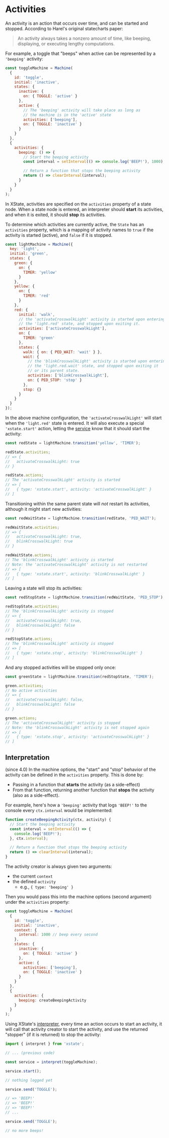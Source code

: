 # Activities

An activity is an action that occurs over time, and can be started and stopped. According to Harel's original statecharts paper:

> An activity always takes a nonzero amount of time, like beeping, displaying, or executing lengthy computations.

For example, a toggle that "beeps" when active can be represented by a `'beeping'` activity:

```js
const toggleMachine = Machine(
  {
    id: 'toggle',
    initial: 'inactive',
    states: {
      inactive: {
        on: { TOGGLE: 'active' }
      },
      active: {
        // The 'beeping' activity will take place as long as
        // the machine is in the 'active' state
        activities: ['beeping'],
        on: { TOGGLE: 'inactive' }
      }
    }
  },
  {
    activities: {
      beeping: () => {
        // Start the beeping activity
        const interval = setInterval(() => console.log('BEEP!'), 1000);

        // Return a function that stops the beeping activity
        return () => clearInterval(interval);
      }
    }
  }
);
```

In XState, activities are specified on the `activities` property of a state node. When a state node is entered, an interpreter should **start** its activities, and when it is exited, it should **stop** its activities.

To determine which activities are currently active, the `State` has an `activities` property, which is a mapping of activity names to `true` if the activity is started (active), and `false` if it is stopped.

```js
const lightMachine = Machine({
  key: 'light',
  initial: 'green',
  states: {
    green: {
      on: {
        TIMER: 'yellow'
      }
    },
    yellow: {
      on: {
        TIMER: 'red'
      }
    },
    red: {
      initial: 'walk',
      // the 'activateCrosswalkLight' activity is started upon entering
      // the 'light.red' state, and stopped upon exiting it.
      activities: ['activateCrosswalkLight'],
      on: {
        TIMER: 'green'
      },
      states: {
        walk: { on: { PED_WAIT: 'wait' } },
        wait: {
          // the 'blinkCrosswalkLight' activity is started upon entering
          // the 'light.red.wait' state, and stopped upon exiting it
          // or its parent state.
          activities: ['blinkCrosswalkLight'],
          on: { PED_STOP: 'stop' }
        },
        stop: {}
      }
    }
  }
});
```

In the above machine configuration, the `'activateCrosswalkLight'` will start when the `'light.red'` state is entered. It will also execute a special `'xstate.start'` action, letting the [service](./interpretation.md) know that it should start the activity:

```js
const redState = lightMachine.transition('yellow', 'TIMER');

redState.activities;
// => {
//   activateCrosswalkLight: true
// }

redState.actions;
// The 'activateCrosswalkLight' activity is started
// => [
//   { type: 'xstate.start', activity: 'activateCrosswalkLight' }
// ]
```

Transitioning within the same parent state will _not_ restart its activities, although it might start new activities:

```js
const redWaitState = lightMachine.transition(redState, 'PED_WAIT');

redWaitState.activities;
// => {
//   activateCrosswalkLight: true,
//   blinkCrosswalkLight: true
// }

redWaitState.actions;
// The 'blinkCrosswalkLight' activity is started
// Note: the 'activateCrosswalkLight' activity is not restarted
// => [
//   { type: 'xstate.start', activity: 'blinkCrosswalkLight' }
// ]
```

Leaving a state will stop its activities:

```js
const redStopState = lightMachine.transition(redWaitState, 'PED_STOP');

redStopState.activities;
// The 'blinkCrosswalkLight' activity is stopped
// => {
//   activateCrosswalkLight: true,
//   blinkCrosswalkLight: false
// }

redStopState.actions;
// The 'blinkCrosswalkLight' activity is stopped
// => [
//   { type: 'xstate.stop', activity: 'blinkCrosswalkLight' }
// ]
```

And any stopped activities will be stopped only once:

```js
const greenState = lightMachine.transition(redStopState, 'TIMER');

green.activities;
// No active activities
// => {
//   activateCrosswalkLight: false,
//   blinkCrosswalkLight: false
// }

green.actions;
// The 'activateCrosswalkLight' activity is stopped
// Note: the 'blinkCrosswalkLight' activity is not stopped again
// => [
//   { type: 'xstate.stop', activity: 'activateCrosswalkLight' }
// ]
```

## Interpretation

(since 4.0) In the machine options, the "start" and "stop" behavior of the activity can be defined in the `activities` property. This is done by:

- Passing in a function that **starts** the activity (as a side-effect)
- From that function, returning another function that **stops** the activity (also as a side-effect).

For example, here's how a `'beeping'` activity that logs `'BEEP!'` to the console every `ctx.interval` would be implemented:

```js
function createBeepingActivity(ctx, activity) {
  // Start the beeping activity
  const interval = setInterval(() => {
    console.log('BEEP!');
  }, ctx.interval);

  // Return a function that stops the beeping activity
  return () => clearInterval(interval);
}
```

The activity creator is always given two arguments:

- the current `context`
- the defined `activity`
  - e.g., `{ type: 'beeping' }`

Then you would pass this into the machine options (second argument) under the `activities` property:

```js
const toggleMachine = Machine(
  {
    id: 'toggle',
    initial: 'inactive',
    context: {
      interval: 1000 // beep every second
    },
    states: {
      inactive: {
        on: { TOGGLE: 'active' }
      },
      active: {
        activities: ['beeping'],
        on: { TOGGLE: 'inactive' }
      }
    }
  },
  {
    activities: {
      beeping: createBeepingActivity
    }
  }
);
```

Using XState's [interpreter](./interpretation.md), every time an action occurs to start an activity, it will call that activity creator to start the activity, and use the returned "stopper" (if it is returned) to stop the activity:

```js
import { interpret } from 'xstate';

// ... (previous code)

const service = interpret(toggleMachine);

service.start();

// nothing logged yet

service.send('TOGGLE');

// => 'BEEP!'
// => 'BEEP!'
// => 'BEEP!'
// ...

service.send('TOGGLE');

// no more beeps!
```
